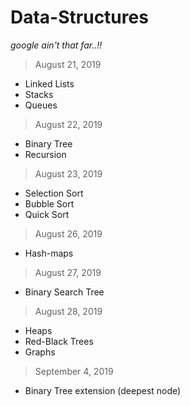 # Data-Structures
<I>google ain't that far..!!</I>

> August 21, 2019
+ Linked Lists
+ Stacks
+ Queues

> August 22, 2019
+ Binary Tree
+ Recursion

> August 23, 2019
+ Selection Sort
+ Bubble Sort
+ Quick Sort

> August 26, 2019
+ Hash-maps

> August 27, 2019
+ Binary Search Tree

> August 28, 2019
+ Heaps
+ Red-Black Trees
+ Graphs

> September 4, 2019
+ Binary Tree extension (deepest node)


